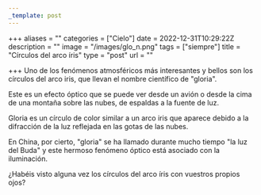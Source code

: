 ```yaml
---
_template: post
---
```



+++
aliases = ""
categories = ["Cielo"]
date = 2022-12-31T10:29:22Z
description = ""
image = "/images/glo_n.png"
tags = ["siempre"]
title = "Círculos del arco íris"
type = "post"
url = ""

+++
Uno de los fenómenos atmosféricos más interesantes y bellos son los círculos del arco iris, que llevan el nombre científico de "gloria".  
  
Este es un efecto óptico que se puede ver desde un avión o desde la cima de una montaña sobre las nubes, de espaldas a la fuente de luz.  
  
Gloria es un círculo de color similar a un arco iris que aparece debido a la difracción de la luz reflejada en las gotas de las nubes.  
  
En China, por cierto, "gloria" se ha llamado durante mucho tiempo "la luz del Buda" y este hermoso fenómeno óptico está asociado con la iluminación.  
  
¿Habéis visto alguna vez los círculos del arco íris con vuestros propios ojos?
